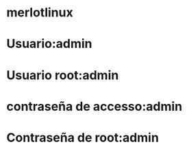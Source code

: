 # merlotlinux
# Usuario:admin
# Usuario root:admin
# contraseña de accesso:admin
# Contraseña de root:admin
